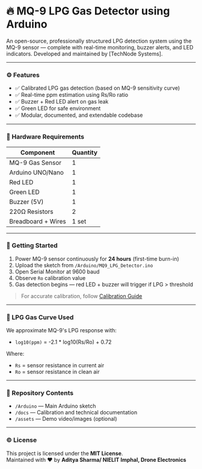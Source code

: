 # 🔥 MQ-9 LPG Gas Detector using Arduino

An open-source, professionally structured LPG detection system using the MQ-9 sensor — complete with real-time monitoring, buzzer alerts, and LED indicators. Developed and maintained by [TechNode Systems].

---

### ⚙️ Features

- ✅ Calibrated LPG gas detection (based on MQ-9 sensitivity curve)
- ✅ Real-time ppm estimation using Rs/Ro ratio
- ✅ Buzzer + Red LED alert on gas leak
- ✅ Green LED for safe environment
- ✅ Modular, documented, and extendable codebase

---

### 🔧 Hardware Requirements

| Component          | Quantity |
|-------------------|----------|
| MQ-9 Gas Sensor    | 1        |
| Arduino UNO/Nano   | 1        |
| Red LED            | 1        |
| Green LED          | 1        |
| Buzzer (5V)        | 1        |
| 220Ω Resistors     | 2        |
| Breadboard + Wires | 1 set    |

---

### 🚀 Getting Started

1. Power MQ-9 sensor continuously for **24 hours** (first-time burn-in)
2. Upload the sketch from `/Arduino/MQ9_LPG_Detector.ino`
3. Open Serial Monitor at 9600 baud
4. Observe `Ro` calibration value
5. Gas detection begins — red LED + buzzer will trigger if LPG > threshold

> For accurate calibration, follow [Calibration Guide](docs/MQ9_Calibration_Guide.md)

---

### 🧠 LPG Gas Curve Used

We approximate MQ-9's LPG response with:
- `log10(ppm)` = -2.1 * log10(Rs/Ro) + 0.72

Where:
- `Rs` = sensor resistance in current air
- `Ro` = sensor resistance in clean air

---

### 📂 Repository Contents

- `/Arduino` — Main Arduino sketch
- `/docs` — Calibration and technical documentation
- `/assets` — Demo video/images (optional)

---

### © License
This project is licensed under the **MIT License**.  
Maintained with ❤️ by **Aditya Sharma/ NIELIT Imphal, Drone Electronics**